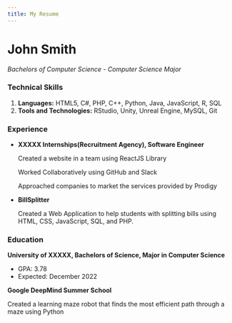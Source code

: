 ```yaml
---
title: My Resume
---
```


# John Smith

*Bachelors of Computer Science - Computer Science Major*



### Technical Skills

1. **Languages:** HTML5, C#, PHP, C++, Python, Java, JavaScript, R, SQL 
2. **Tools and Technologies:** RStudio, Unity, Unreal Engine, MySQL, Git



### Experience

- **XXXXX Internships(Recruitment Agency), Software Engineer**

  Created a website in a team using ReactJS Library

  Worked Collaboratively using GitHub and Slack

  Approached companies to market the services provided by Prodigy

- **BillSplitter**

  Created a Web Application to help students with splitting bills using HTML, CSS, JavaScript, SQL, and PHP.



### Education

**University of XXXXX,  Bachelors of Science, Major in Computer Science** 

- GPA: 3.78
- Expected: December 2022

**Google DeepMind Summer School**

Created a learning maze robot that finds the most efficient path through a maze using Python
